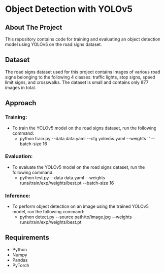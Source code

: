 # Object Detection with YOLOv5

## About The Project
This repository contains code for training and evaluating an object detection model using YOLOv5 on the road signs dataset.
  
## Dataset
The road signs dataset used for this project contains images of various road signs belonging to the following 4 classes: traffic lights, stop signs, speed limit signs, and crosswalks. The dataset is small and contains only 877 images in total.

## Approach
  ### Training: 
  - To train the YOLOv5 model on the road signs dataset, run the following command:
      - python train.py --data data.yaml --cfg yolov5s.yaml --weights '' --batch-size 16
  ### Evaluation: 
  - To evaluate the YOLOv5 model on the road signs dataset, run the following command:
      - python test.py --data data.yaml --weights runs/train/exp/weights/best.pt --batch-size 16
  ### Inference: 
  - To perform object detection on an image using the trained YOLOv5 model, run the following command:
      - python detect.py --source path/to/image.jpg --weights runs/train/exp/weights/best.pt

## Requirements
- Python
- Numpy
- Pandas
- PyTorch 

